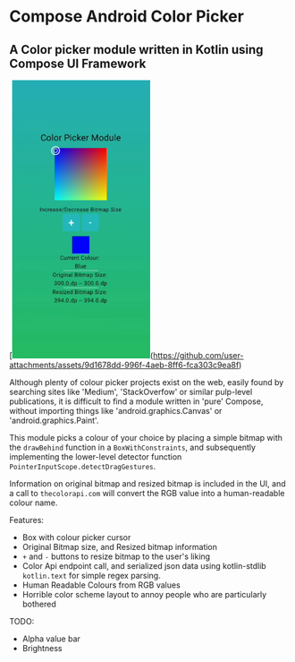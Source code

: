 # Compose Android Color Picker
## A Color picker module written in Kotlin using Compose UI Framework

[![Compose Colour Picker](assets/thumb.png)(https://github.com/user-attachments/assets/9d1678dd-996f-4aeb-8ff6-fca303c9ea8f)

Although plenty of colour picker projects exist on the web, easily found by searching sites like 'Medium',  'StackOverfow' or similar pulp-level publications, it is difficult to find a module written in 'pure' Compose, without importing things like 'android.graphics.Canvas' or 'android.graphics.Paint'.


This module picks a colour of your choice by placing a simple bitmap with the ```drawBehind``` function in a ```BoxWithConstraints```, and subsequently implementing the lower-level detector function ```PointerInputScope.detectDragGestures```.


Information on original bitmap and resized bitmap is included in the UI, and a call to ```thecolorapi.com``` will convert the RGB value into a human-readable colour name.	


Features:

- Box with colour picker cursor
- Original Bitmap size, and Resized bitmap information
- ```+``` and ```-``` buttons to resize bitmap to the user's liking
- Color Api endpoint call, and serialized json data using kotlin-stdlib ```kotlin.text``` for simple regex parsing.
- Human Readable Colours from RGB values
- Horrible color scheme layout to annoy people who are particularly bothered

TODO:

- Alpha value bar
- Brightness
